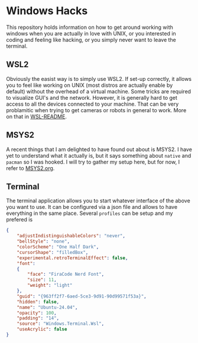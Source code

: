 # Windows Hacks

This repository holds information on how to get around working with windows when you are actually in love with UNIX, or
you interested in coding and feeling like hacking, or you simply never want to leave the terminal.


## WSL2

Obviously the easist way is to simply use WSL2. If set-up correctly, it allows you to feel like working on UNIX (most
distros are actually enable by default) without the overhead of a virtual machine. Some tricks are required to 
visualize GUI's and the network. However, it is generally hard to get access to all the devices connected to your 
machine. That can be very problamitic when trying to get cameras or robots in general to work.
More on that in [WSL-README](wsl/README.md).

## MSYS2

A recent things that I am delighted to have found out about is MSYS2. I have yet to understand what it actually is, but 
it says something about `native` and `pacman` so I was hooked. I will try to gather my setup here, but for now, I refer
to [MSYS2.org](https://www.msys2.org/).


## Terminal

The terminal application allows you to start whatever interface of the above you want to use. It can be configured via 
a json file and allows to have everything in the same place. Several `profiles` can be setup and my prefered is
```json
{
    "adjustIndistinguishableColors": "never",
    "bellStyle": "none",
    "colorScheme": "One Half Dark",
    "cursorShape": "filledBox",
    "experimental.retroTerminalEffect": false,
    "font": 
    {
        "face": "FiraCode Nerd Font",
        "size": 11,
        "weight": "light"
    },
    "guid": "{963ff2f7-6aed-5ce3-9d91-90d99571f53a}",
    "hidden": false,
    "name": "Ubuntu-24.04",
    "opacity": 100,
    "padding": "14",
    "source": "Windows.Terminal.Wsl",
    "useAcrylic": false
}
```

